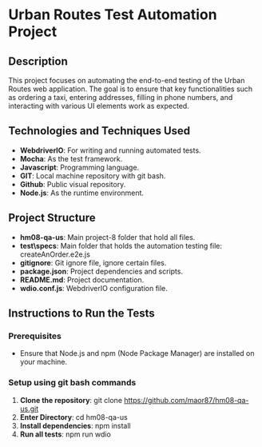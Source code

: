 # Urban Routes Test Automation Project

## Description
This project focuses on automating the end-to-end testing of the Urban Routes web application. The goal is to ensure that key functionalities such as ordering a taxi, entering addresses, filling in phone numbers, and interacting with various UI elements work as expected.

## Technologies and Techniques Used
- **WebdriverIO**: For writing and running automated tests.
- **Mocha**: As the test framework.
- **Javascript**: Programming language.
- **GIT**: Local machine repository with git bash.
- **Github**: Public visual repository.
- **Node.js**: As the runtime environment.

## Project Structure
- **hm08-qa-us**: Main project-8 folder that hold all files.
- **test\specs**: Main folder that holds the automation testing file: createAnOrder.e2e.js
- **gitignore**: Git ignore file, ignore certain files.
- **package.json**: Project dependencies and scripts.
- **README.md**: Project documentation.
- **wdio.conf.js**: WebdriverIO configuration file.

## Instructions to Run the Tests

### Prerequisites
- Ensure that Node.js and npm (Node Package Manager) are installed on your machine.

### Setup using git bash commands
1. **Clone the repository**: git clone https://github.com/maor87/hm08-qa-us.git
2. **Enter Directory**: cd hm08-qa-us
3. **Install dependencies**: npm install
4. **Run all tests**: npm run wdio
